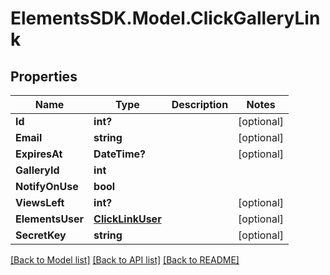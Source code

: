 # ElementsSDK.Model.ClickGalleryLink

## Properties

Name | Type | Description | Notes
------------ | ------------- | ------------- | -------------
**Id** | **int?** |  | [optional] 
**Email** | **string** |  | [optional] 
**ExpiresAt** | **DateTime?** |  | [optional] 
**GalleryId** | **int** |  | 
**NotifyOnUse** | **bool** |  | 
**ViewsLeft** | **int?** |  | [optional] 
**ElementsUser** | [**ClickLinkUser**](ClickLinkUser.md) |  | [optional] 
**SecretKey** | **string** |  | [optional] 

[[Back to Model list]](../#documentation-for-models) [[Back to API list]](../#documentation-for-api-endpoints) [[Back to README]](../)

